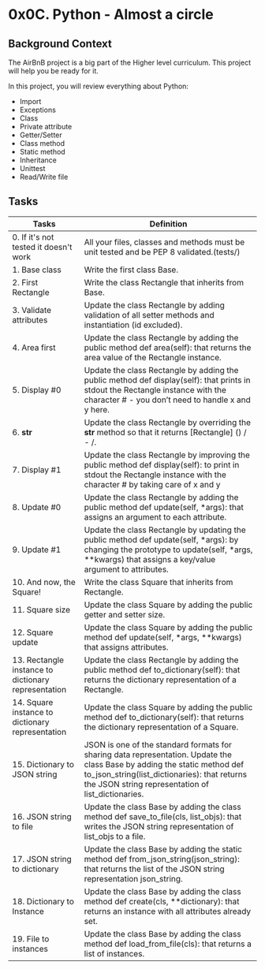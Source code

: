 # 0x0C. Python - Almost a circle

## Background Context

The AirBnB project is a big part of the Higher level curriculum. This project will help you be ready for it.

In this project, you will review everything about Python:

 - Import
 - Exceptions
 - Class
 - Private attribute
 - Getter/Setter
 - Class method
 - Static method
 - Inheritance
 - Unittest
 - Read/Write file

## Tasks

Tasks | Definition
----- | -----
0. If it's not tested it doesn't work | All your files, classes and methods must be unit tested and be PEP 8 validated.(tests/)
1. Base class | Write the first class Base.
2. First Rectangle | Write the class Rectangle that inherits from Base.
3. Validate attributes | Update the class Rectangle by adding validation of all setter methods and instantiation (id excluded).
4. Area first | Update the class Rectangle by adding the public method def area(self): that returns the area value of the Rectangle instance.
5. Display #0 | Update the class Rectangle by adding the public method def display(self): that prints in stdout the Rectangle instance with the character # - you don’t need to handle x and y here.
6. __str__ | Update the class Rectangle by overriding the __str__ method so that it returns [Rectangle] (<id>) <x>/<y> - <width>/<height>.
7. Display #1 | Update the class Rectangle by improving the public method def display(self): to print in stdout the Rectangle instance with the character # by taking care of x and y
8. Update #0 | Update the class Rectangle by adding the public method def update(self, *args): that assigns an argument to each attribute.
9. Update #1 | Update the class Rectangle by updating the public method def update(self, *args): by changing the prototype to update(self, *args, **kwargs) that assigns a key/value argument to attributes.
10. And now, the Square! | Write the class Square that inherits from Rectangle.
11. Square size | Update the class Square by adding the public getter and setter size.
12. Square update | Update the class Square by adding the public method def update(self, *args, **kwargs) that assigns attributes.
13. Rectangle instance to dictionary representation | Update the class Rectangle by adding the public method def to_dictionary(self): that returns the dictionary representation of a Rectangle.
14. Square instance to dictionary representation | Update the class Square by adding the public method def to_dictionary(self): that returns the dictionary representation of a Square.
15. Dictionary to JSON string | JSON is one of the standard formats for sharing data representation. Update the class Base by adding the static method def to_json_string(list_dictionaries): that returns the JSON string representation of list_dictionaries.
16. JSON string to file | Update the class Base by adding the class method def save_to_file(cls, list_objs): that writes the JSON string representation of list_objs to a file.
17. JSON string to dictionary | Update the class Base by adding the static method def from_json_string(json_string): that returns the list of the JSON string representation json_string.
18. Dictionary to Instance | Update the class Base by adding the class method def create(cls, **dictionary): that returns an instance with all attributes already set.
19. File to instances | Update the class Base by adding the class method def load_from_file(cls): that returns a list of instances.
